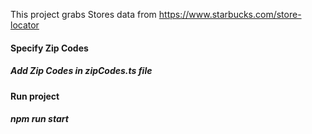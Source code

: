 This project grabs Stores data from https://www.starbucks.com/store-locator

#### Specify Zip Codes
##### Add Zip Codes in zipCodes.ts file

#### Run project
##### npm run start
